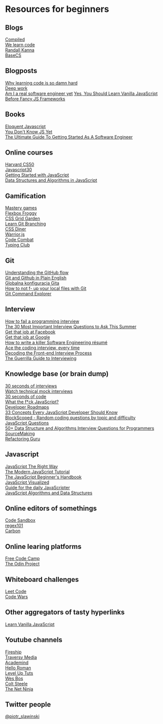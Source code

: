 # Resources for beginners

## Blogs
[Compiled](https://compiled.blog/)\
[We learn code](https://welearncode.com/)\
[Randall Kanna](https://randallkanna.com/blog/)\
[BaseCS](https://medium.com/basecs)

## Blogposts
[Why learning code is so damn hard](https://www.thinkful.com/blog/why-learning-to-code-is-so-damn-hard/)\
[Deep work](https://doist.com/blog/deep-work/)\
[Am I a real software engineer yet](https://www.freecodecamp.org/news/am-i-a-real-software-engineer-yet-a0f38a2248c0/)
[Yes, You Should Learn Vanilla JavaScript Before Fancy JS Frameworks](https://snipcart.com/blog/learn-vanilla-javascript-before-using-js-frameworks)

## Books
[Eloquent Javascript](http://eloquentjavascript.net/code/)\
[You Don't Know JS Yet](https://github.com/getify/You-Dont-Know-JS/tree/2nd-ed)\
[The Ultimate Guide To Getting Started As A Software Engineer](https://randallkanna.com/wp-content/uploads/2020/02/The-Ultimate-Guide-To-Getting-Started-As-A-Software-Engineer.pdf)

## Online courses
[Harvard CS50](https://courses.edx.org/courses/course-v1:HarvardX+CS50+X/course/)\
[Javascript30](https://javascript30.com/)\
[Getting Started with JavaScript](https://frontendmasters.com/courses/getting-started-javascript-v2/)\
[Data Structures and Algorithms in JavaScript](https://egghead.io/courses/data-structures-and-algorithms-in-javascript)

## Gamification
[Mastery games](https://mastery.games/)\
[Flexbox Froggy](https://flexboxfroggy.com/)\
[CSS Grid Garden](http://cssgridgarden.com/)\
[Learn Git Branching](https://learngitbranching.js.org/)\
[CSS Diner](https://flukeout.github.io/)\
[Warrior.js](https://warriorjs.com/)\
[Code Combat](https://codecombat.com/play/dungeon)\
[Typing Club](https://www.typingclub.com/)

## Git
[Understanding the GitHub flow](https://guides.github.com/introduction/flow/)\
[Git and Github in Plain English](https://blog.red-badger.com/2016/11/29/gitgithub-in-plain-english)\
[Globalna konfiguracja Gita](https://piecioshka.pl/blog/2017/02/06/globalna-konfiguracja-gita.html)\
[How to not f- up your local files with Git](https://medium.com/@francesco.agnoletto/how-to-not-f-up-your-local-files-with-git-part-1-e0756c88fd3c)\
[Git Command Explorer](https://gitexplorer.com/)

## Interview
[How to fail a programming interview](https://dev.to/mortoray/how-to-fail-a-programming-interview-b5i)\
[The 30 Most Important Interview Questions to Ask This Summer](https://www.glassdoor.com/blog/the-30-most-important-interview-questions-to-ask-this-summer/)\
[Get that job at Facebook](https://www.facebook.com/notes/facebook-engineering/get-that-job-at-facebook/10150964382448920)\
[Get that job at Google](https://steve-yegge.blogspot.com/2008/03/get-that-job-at-google.html)\
[How to write a killer Software Engineering résumé](https://www.freecodecamp.org/news/writing-a-killer-software-engineering-resume-b11c91ef699d/)\
[Ace the coding interview, every time](https://medium.com/@nick.ciubotariu/ace-the-coding-interview-every-time-d169ce1fd3fc)\
[Decoding the Front-end Interview Process](https://codeburst.io/de-coding-the-front-end-development-interview-process-9601bc4c71e5)\
[The Guerrilla Guide to Interviewing](https://www.joelonsoftware.com/2006/10/25/the-guerrilla-guide-to-interviewing-version-30/)

## Knowledge base (or brain dump)
[30 seconds of interviews](https://30secondsofinterviews.org/)\
[Watch technical mock interviews](https://interviewing.io/recordings/)\
[30 seconds of code](https://www.30secondsofcode.org/)\
[What the f*ck JavaScript?](https://github.com/denysdovhan/wtfjs/)\
[Developer Roadmaps](https://roadmap.sh/)\
[33 Concepts Every JavaScript Developer Should Know](https://github.com/leonardomso/33-js-concepts#readme/)\
[BlockScoped - Random coding questions by topic and difficulty](https://blockscoped.com/javascript/)\
[JavaScript Questions](https://github.com/lydiahallie/javascript-questions/)\
[50+ Data Structure and Algorithms Interview Questions for Programmers](https://hackernoon.com/50-data-structure-and-algorithms-interview-questions-for-programmers-b4b1ac61f5b0/)\
[SourceMaking](https://sourcemaking.com/)\
[Refactoring Guru](https://refactoring.guru/)

## Javascript

[JavaScript The Right Way](http://jstherightway.org/)\
[The Modern JavaScript Tutorial](https://javascript.info/)\
[The JavaScript Beginner's Handbook](https://www.freecodecamp.org/news/the-complete-javascript-handbook-f26b2c71719c/)\
[JavaScript Visualized](https://dev.to/lydiahallie/javascript-visualized-event-loop-3dif)\
[Guide for the daily JavaScripter](https://dev.to/damxipo/guide-for-the-daily-javascripter-87o/)\
[JavaScript Algorithms and Data Structures](https://github.com/trekhleb/javascript-algorithms/)

## Online editors of somethings
[Code Sandbox](https://codesandbox.io/)\
[regex101](https://regex101.com/)\
[Carbon](https://carbon.now.sh/)

## Online learing platforms
[Free Code Camp](https://www.freecodecamp.org/learn)\
[The Odin Project](https://www.theodinproject.com/)

## Whiteboard challenges
[Leet Code](https://leetcode.com/)\
[Code Wars](https://www.codewars.com/dashboard)

## Other aggregators of tasty hyperlinks
[Learn Vanilla JavaScript](https://github.com/snipcart/learn-vanilla-js)

## Youtube channels
[Fireship](https://www.youtube.com/channel/UCsBjURrPoezykLs9EqgamOA)\
[Traversy Media](https://www.youtube.com/channel/UC29ju8bIPH5as8OGnQzwJyA)\
[Academind](https://www.youtube.com/channel/UCSJbGtTlrDami-tDGPUV9-w)\
[Hello Roman](https://www.youtube.com/channel/UCq8XmOMtrUCb8FcFHQEd8_g)\
[Level Up Tuts](https://www.youtube.com/channel/UCyU5wkjgQYGRB0hIHMwm2Sg)\
[Wes Bos](https://www.youtube.com/channel/UCoebwHSTvwalADTJhps0emA)\
[Colt Steele](https://www.youtube.com/channel/UCrqAGUPPMOdo0jfQ6grikZw)\
[The Net Ninja](https://www.youtube.com/channel/UCW5YeuERMmlnqo4oq8vwUpg)

## Twitter people

[@piotr_slawinski](https://twitter.com/piotr_slawinski)
